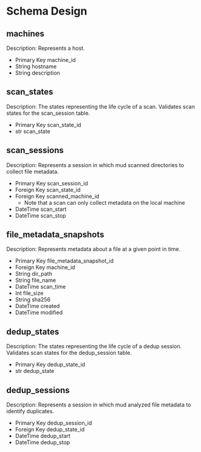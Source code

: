 # Schema Design

## machines

Description:
Represents a host.

- Primary Key machine_id
- String hostname
- String description

## scan_states

Description:
The states representing the life cycle of a scan. Validates scan states for the scan_session table.

- Primary Key scan_state_id
- str scan_state

## scan_sessions

Description:
Represents a session in which mud scanned directories to collect file metadata.

- Primary Key scan_session_id
- Foreign Key scan_state_id
- Foreign Key scanned_machine_id
  - Note that a scan can only collect metadata on the local machine
- DateTime scan_start
- DateTime scan_stop

## file_metadata_snapshots

Description:
Represents metadata about a file at a given point in time.

- Primary Key file_metadata_snapshot_id
- Foreign Key machine_id
- String dir_path
- String file_name
- DateTime scan_time
- Int file_size
- String sha256
- DateTime created
- DateTime modified

## dedup_states

Description:
The states representing the life cycle of a dedup session. Validates scan states for the dedup_session table.

- Primary Key dedup_state_id
- str dedup_state

## dedup_sessions

Description:
Represents a session in which mud analyzed file metadata to identify duplicates.

- Primary Key dedup_session_id
- Foreign Key dedup_state_id
- DateTime dedup_start
- DateTime dedup_stop

